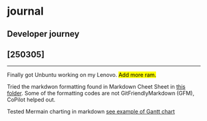 # journal
## Developer journey

## [250305]
---
Finally got Unbuntu working on my Lenovo. <mark>Add more ram.</mark>

Tried the markdwon formatting found in Markdown Cheet Sheet in [this folder](markdown.md).  Some of the formatting codes are not GitFriendlyMarkdown (GFM), CoPilot helped out.

Tested Mermain charting in markdown [see example of Gantt chart](gantt.md)

